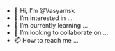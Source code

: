 - 👋 Hi, I’m @Vasyamsk
- 👀 I’m interested in ...
- 🌱 I’m currently learning ...
- 💞️ I’m looking to collaborate on ...
- 📫 How to reach me ...

<!---
Vasyamsk/Vasyamsk is a ✨ special ✨ repository because its `README.md` (this file) appears on your GitHub profile.
You can click the Preview link to take a look at your changes.
--->

